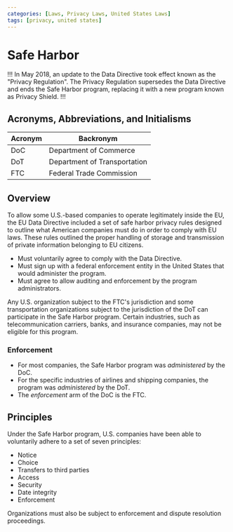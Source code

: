 ```yaml
---
categories: [Laws, Privacy Laws, United States Laws]
tags: [privacy, united states]
---
```


# Safe Harbor

!!!
In May 2018, an update to the Data Directive took effect known as the "Privacy Regulation". The Privacy Regulation supersedes the Data Directive and ends the Safe Harbor program, replacing it with a new program known as Privacy Shield.
!!!

## Acronyms, Abbreviations, and Initialisms

| Acronym | Backronym |
| - | - |
| DoC | Department of Commerce |
| DoT | Department of Transportation |
| FTC | Federal Trade Commission |

## Overview

To allow some U.S.-based companies to operate legitimately inside the EU, the EU Data Directive included a set of safe harbor privacy rules designed to outline what American companies must do in order to comply with EU laws. These rules outlined the proper handling of storage and transmission of private information belonging to EU citizens.

- Must voluntarily agree to comply with the Data Directive.
- Must sign up with a federal enforcement entity in the United States that would administer the program.
- Must agree to allow auditing and enforcement by the program administrators.

Any U.S. organization subject to the FTC's jurisdiction and some transportation organizations subject to the jurisdiction of the DoT can participate in the Safe Harbor program. Certain industries, such as telecommunication carriers, banks, and insurance companies, may not be eligible for this program.

### Enforcement

- For most companies, the Safe Harbor program was *administered* by the DoC.
- For the specific industries of airlines and shipping companies, the program was *administered* by the DoT.
- The *enforcement* arm of the DoC is the FTC.

## Principles

Under the Safe Harbor program, U.S. companies have been able to voluntarily adhere to a set of seven principles:

- Notice
- Choice
- Transfers to third parties
- Access
- Security
- Date integrity
- Enforcement

Organizations must also be subject to enforcement and dispute resolution proceedings.
